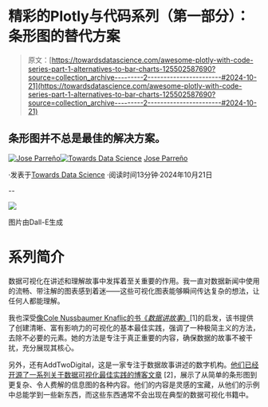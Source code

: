 # 精彩的Plotly与代码系列（第一部分）：条形图的替代方案

> 原文：[https://towardsdatascience.com/awesome-plotly-with-code-series-part-1-alternatives-to-bar-charts-125502587690?source=collection_archive---------2-----------------------#2024-10-21](https://towardsdatascience.com/awesome-plotly-with-code-series-part-1-alternatives-to-bar-charts-125502587690?source=collection_archive---------2-----------------------#2024-10-21)

## 条形图并不总是最佳的解决方案。

[](https://medium.com/@joparga3?source=post_page---byline--125502587690--------------------------------)[![Jose Parreño](../Images/707d5179926d36fba257f5476494e10e.png)](https://medium.com/@joparga3?source=post_page---byline--125502587690--------------------------------)[](https://towardsdatascience.com/?source=post_page---byline--125502587690--------------------------------)[![Towards Data Science](../Images/a6ff2676ffcc0c7aad8aaf1d79379785.png)](https://towardsdatascience.com/?source=post_page---byline--125502587690--------------------------------) [Jose Parreño](https://medium.com/@joparga3?source=post_page---byline--125502587690--------------------------------)

·发表于[Towards Data Science](https://towardsdatascience.com/?source=post_page---byline--125502587690--------------------------------) ·阅读时间13分钟·2024年10月21日

--

![](../Images/5c654088031e684b3efe2dc258ea67dd.png)

图片由Dall-E生成

# 系列简介

数据可视化在讲述和理解故事中发挥着至关重要的作用。我一直对数据新闻中使用的流畅、带注解的图表感到着迷——这些可视化图表能够瞬间传达复杂的想法，让任何人都能理解。

我也深受[像Cole Nussbaumer Knaflic的书《*数据讲故事*》](https://medium.com/@joparga3/book-summary-storytelling-with-data-by-cole-nussbaumer-f38d0f588c4d)[1]的启发，该书提供了创建清晰、富有影响力的可视化的基本最佳实践，强调了一种极简主义的方法，去除不必要的元素。她的方法是专注于真正重要的内容，确保数据的故事不被干扰，充分展现其核心。

另外，还有AddTwoDigital，这是一家专注于数据故事讲述的数字机构。[他们已经开源了一系列关于数据可视化最佳实践的博客文章](https://www.addtwodigital.com/resources) [2]，展示了从简单的条形图到更复杂、令人费解的信息图的各种内容。他们的内容是灵感的宝藏，从他们的示例中总能学到一些新东西，而这些东西通常不会出现在典型的数据可视化书籍中。
